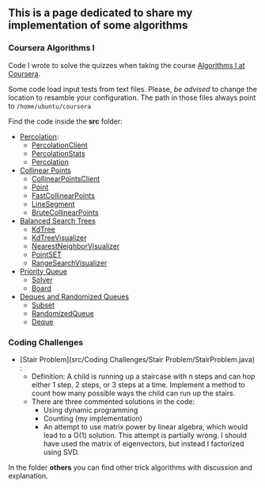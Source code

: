 ## This is a page dedicated to share my implementation of some algorithms 

### Coursera Algorithms I

Code I wrote to solve the quizzes when taking the course [Algorithms I at 
Coursera](https://www.google.com/url?sa=t&source=web&rct=j&opi=89978449&url=https://www.coursera.org/learn/algorithms-part1). 

Some code load input tests from text files. Please, *be advised* to change the location to resamble your configuration. 
The path in those files always point to `/home/ubuntu/coursera`

Find the code inside the **src** folder:

- [Percolation](https://coursera.cs.princeton.edu/algs4/assignments/percolation/specification.php):
  - [PercolationClient](src/PercolationClient.java)
  - [PercolationStats](src/PercolationStats.java)
  - [Percolation](src/Percolation.java)
- [Collinear Points](https://coursera.cs.princeton.edu/algs4/assignments/collinear/specification.php)
  - [CollinearPointsClient](src/CollinearPointsClient.java)
  - [Point](src/Point.java)
  - [FastCollinearPoints](src/FastCollinearPoints.java)
  - [LineSegment](src/LineSegment.java)
  - [BruteCollinearPoints](src/BruteCollinearPoints.java)
- [Balanced Search Trees](https://coursera.cs.princeton.edu/algs4/assignments/kdtree/specification.php)
  - [KdTree](src/KdTree.java)
  - [KdTreeVisualizer](src/KdTreeVisualizer.java)
  - [NearestNeighborVisualizer](src/NearestNeighborVisualizer.java)
  - [PointSET](src/PointSET.java)
  - [RangeSearchVisualizer](src/RangeSearchVisualizer.java)
- [Priority Queue](https://coursera.cs.princeton.edu/algs4/assignments/8puzzle/specification.php)
  - [Solver](src/Solver.java)
  - [Board](src/Board.java)
- [Deques and Randomized Queues](https://coursera.cs.princeton.edu/algs4/assignments/queues/specification.php)
  - [Subset](src/Subset.java)
  - [RandomizedQueue](src/RandomizedQueue.java) 
  - [Deque](src/Deque.java)

### Coding Challenges

- [Stair Problem](src/Coding Challenges/Stair Problem/StairProblem.java) :
  - Definition: A child is running up a staircase with n steps and can hop either 1 step, 2
	steps, or 3 steps at a time. Implement a method to count how many possible ways the child can run up the stairs.
  - There are three commented solutions in the code:
    - Using dynamic programming
    - Counting (my implementation)
    - An attempt to use matrix power by linear algebra, which would lead to a O(1) solution. This attempt is partially wrong. I should have used the matrix of eigenvectors, but instead I factorized using SVD.     



In the folder **others** you can find other trick algorithms with discussion and explanation.
